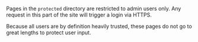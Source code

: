 Pages in the `protected` directory are restricted to admin users only. Any
request in this part of the site will trigger a login via HTTPS.

Because all users are by definition heavily trusted, these pages do not go to
great lengths to protect user input.
